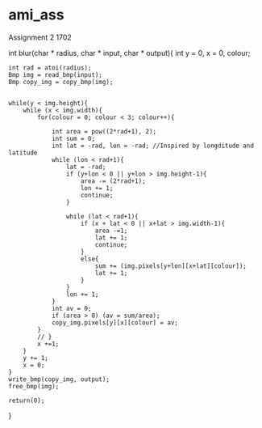 # ami_ass
Assignment 2 1702



int blur(char * radius, char * input, char * output){
    int y = 0, x = 0, colour;

    int rad = atoi(radius);
    Bmp img = read_bmp(input);
    Bmp copy_img = copy_bmp(img);


    while(y < img.height){
        while (x < img.width){
            for(colour = 0; colour < 3; colour++){

                int area = pow((2*rad+1), 2);
                int sum = 0;
                int lat = -rad, lon = -rad; //Inspired by longditude and latitude
                while (lon < rad+1){
                    lat = -rad;
                    if (y+lon < 0 || y+lon > img.height-1){
                        area -= (2*rad+1);
                        lon += 1;
                        continue;
                    }

                    while (lat < rad+1){
                        if (x + lat < 0 || x+lat > img.width-1){
                            area -=1;
                            lat += 1;
                            continue;
                        }
                        else{
                            sum += (img.pixels[y+lon][x+lat][colour]);
                            lat += 1;
                        }
                    }
                    lon += 1;
                }
                int av = 0;
                if (area > 0) (av = sum/area);
                copy_img.pixels[y][x][colour] = av;
            }
            // }
            x +=1;
        }
        y += 1;
        x = 0;
    }
    write_bmp(copy_img, output);
    free_bmp(img);

    return(0);
}

